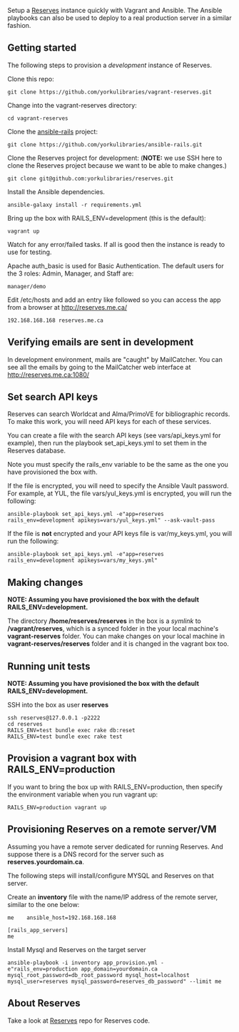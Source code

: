 Setup a [Reserves](https://github.com/yorkulibraries/reserves) instance quickly with Vagrant and Ansible. The Ansible playbooks can also be used to deploy to a real production server in a similar fashion.


## Getting started

The following steps to provision a *development* instance of Reserves.  

Clone this repo:
```
git clone https://github.com/yorkulibraries/vagrant-reserves.git
```

Change into the vagrant-reserves directory:
```
cd vagrant-reserves
```

Clone the [ansible-rails](https://github.com/yorkulibraries/ansible-rails) project:
```
git clone https://github.com/yorkulibraries/ansible-rails.git
```

Clone the Reserves project for development: (**NOTE:** we use SSH here to clone the Reserves project because we want to be able to make changes.)
```
git clone git@github.com:yorkulibraries/reserves.git
```

Install the Ansible dependencies.

```
ansible-galaxy install -r requirements.yml
```

Bring up the box with RAILS_ENV=development (this is the default):

```
vagrant up
```

Watch for any error/failed tasks. If all is good then the instance is ready to use for testing.

Apache auth_basic is used for Basic Authentication. The default users for the 3 roles: Admin, Manager, and Staff are:

```
manager/demo
```

Edit /etc/hosts and add an entry like followed so you can access the app from a browser at http://reserves.me.ca/

```
192.168.168.168 reserves.me.ca
```

## Verifying emails are sent in development

In development environment, mails are "caught" by MailCatcher. You can see all the emails by going to the MailCatcher web interface at http://reserves.me.ca:1080/

## Set search API keys

Reserves can search Worldcat and Alma/PrimoVE for bibliographic records. To make this work, you will need API keys for each of these services.

You can create a file with the search API keys (see vars/api_keys.yml for example), then run the playbook set_api_keys.yml to set them in the Reserves database.

Note you must specify the rails_env variable to be the same as the one you have provisioned the box with.

If the file is encrypted, you will need to specify the Ansible Vault password. For example, at YUL, the file vars/yul_keys.yml is encrypted, you will run the following:

```
ansible-playbook set_api_keys.yml -e"app=reserves rails_env=development apikeys=vars/yul_keys.yml" --ask-vault-pass
```

If the file is **not** encrypted and your API keys file is var/my_keys.yml, you will run the following:

```
ansible-playbook set_api_keys.yml -e"app=reserves rails_env=development apikeys=vars/my_keys.yml"
```

## Making changes

**NOTE: Assuming you have provisioned the box with the default RAILS_ENV=development.**

The directory **/home/reserves/reserves** in the box is a *symlink* to **/vagrant/reserves**, which is a synced folder in the your local machine's **vagrant-reserves** folder.
You can make changes on your local machine in **vagrant-reserves/reserves** folder and it is changed in the vagrant box too. 

## Running unit tests

**NOTE: Assuming you have provisioned the box with the default RAILS_ENV=development.**

SSH into the box as user **reserves**
```
ssh reserves@127.0.0.1 -p2222
cd reserves
RAILS_ENV=test bundle exec rake db:reset
RAILS_ENV=test bundle exec rake test
```

## Provision a vagrant box with RAILS_ENV=production

If you want to bring the box up with RAILS_ENV=production, then specify the environment variable when you run vagrant up:

```
RAILS_ENV=production vagrant up
```

## Provisioning Reserves on a remote server/VM

Assuming you have a remote server dedicated for running Reserves. And suppose there is a DNS record for the server such as **reserves.yourdomain.ca**.

The following steps will install/configure MYSQL and Reserves on that server.

Create an **inventory** file with the name/IP address of the remote server, similar to the one below:
```
me    ansible_host=192.168.168.168

[rails_app_servers]
me
```

Install Mysql and Reserves on the target server

```
ansible-playbook -i inventory app_provision.yml -e"rails_env=production app_domain=yourdomain.ca mysql_root_password=db_root_password mysql_host=localhost mysql_user=reserves mysql_password=reserves_db_password" --limit me 
```

## About Reserves
Take a look at [Reserves](https://github.com/yorkulibraries/reserves) repo for Reserves code.
